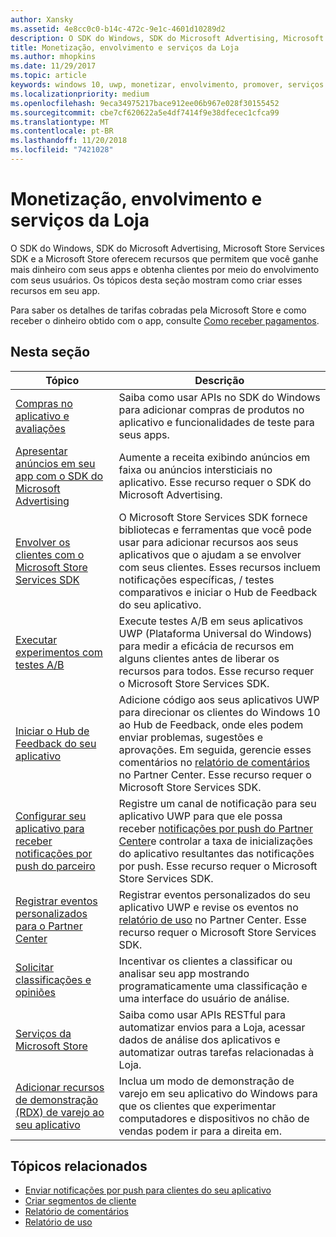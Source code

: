 ```yaml
---
author: Xansky
ms.assetid: 4e8cc0c0-b14c-472c-9e1c-4601d10289d2
description: O SDK do Windows, SDK do Microsoft Advertising, Microsoft Store Services SDK e a Microsoft Store oferecem muitos recursos que permitem que você ganhe mais dinheiro com seus aplicativos e obtenha clientes a partir do envolvimento com seus usuários.
title: Monetização, envolvimento e serviços da Loja
ms.author: mhopkins
ms.date: 11/29/2017
ms.topic: article
keywords: windows 10, uwp, monetizar, envolvimento, promover, serviços da loja
ms.localizationpriority: medium
ms.openlocfilehash: 9eca34975217bace912ee06b967e028f30155452
ms.sourcegitcommit: cbe7cf620622a5e4df7414f9e38dfecec1cfca99
ms.translationtype: MT
ms.contentlocale: pt-BR
ms.lasthandoff: 11/20/2018
ms.locfileid: "7421028"
---
```

# <a name="monetization-engagement-and-store-services"></a>Monetização, envolvimento e serviços da Loja

O SDK do Windows, SDK do Microsoft Advertising, Microsoft Store Services SDK e a Microsoft Store oferecem recursos que permitem que você ganhe mais dinheiro com seus apps e obtenha clientes por meio do envolvimento com seus usuários. Os tópicos desta seção mostram como criar esses recursos em seu app.

Para saber os detalhes de tarifas cobradas pela Microsoft Store e como receber o dinheiro obtido com o app, consulte [Como receber pagamentos](../publish/getting-paid-apps.md).

## <a name="in-this-section"></a>Nesta seção

| Tópico                | Descrição                 |
|--------------------|-----------------------------|
| [Compras no aplicativo e avaliações](in-app-purchases-and-trials.md)      | Saiba como usar APIs no SDK do Windows para adicionar compras de produtos no aplicativo e funcionalidades de teste para seus apps.  |
| [Apresentar anúncios em seu app com o SDK do Microsoft Advertising](display-ads-in-your-app.md)      |   Aumente a receita exibindo anúncios em faixa ou anúncios intersticiais no aplicativo. Esse recurso requer o SDK do Microsoft Advertising. |
| [Envolver os clientes com o Microsoft Store Services SDK](microsoft-store-services-sdk.md)      | O Microsoft Store Services SDK fornece bibliotecas e ferramentas que você pode usar para adicionar recursos aos seus aplicativos que o ajudam a se envolver com seus clientes. Esses recursos incluem notificações específicas, / testes comparativos e iniciar o Hub de Feedback do seu aplicativo. |
| [Executar experimentos com testes A/B](run-app-experiments-with-a-b-testing.md)      |   Execute testes A/B em seus aplicativos UWP (Plataforma Universal do Windows) para medir a eficácia de recursos em alguns clientes antes de liberar os recursos para todos. Esse recurso requer o Microsoft Store Services SDK.  |
| [Iniciar o Hub de Feedback do seu aplicativo](launch-feedback-hub-from-your-app.md)      |   Adicione código aos seus aplicativos UWP para direcionar os clientes do Windows 10 ao Hub de Feedback, onde eles podem enviar problemas, sugestões e aprovações. Em seguida, gerencie esses comentários no [relatório de comentários](../publish/feedback-report.md) no Partner Center. Esse recurso requer o Microsoft Store Services SDK.   |
| [Configurar seu aplicativo para receber notificações por push do parceiro](configure-your-app-to-receive-dev-center-notifications.md)  |  Registre um canal de notificação para seu aplicativo UWP para que ele possa receber [notificações por push do Partner Center](../publish/send-push-notifications-to-your-apps-customers.md)e controlar a taxa de inicializações do aplicativo resultantes das notificações por push. Esse recurso requer o Microsoft Store Services SDK.  |
| [Registrar eventos personalizados para o Partner Center](log-custom-events-for-dev-center.md)  | Registrar eventos personalizados do seu aplicativo UWP e revise os eventos no [relatório de uso](../publish/usage-report.md) no Partner Center. Esse recurso requer o Microsoft Store Services SDK. |
| [Solicitar classificações e opiniões](request-ratings-and-reviews.md) |  Incentivar os clientes a classificar ou analisar seu app mostrando programaticamente uma classificação e uma interface do usuário de análise.  |
| [Serviços da Microsoft Store](using-windows-store-services.md)    |  Saiba como usar APIs RESTful para automatizar envios para a Loja, acessar dados de análise dos aplicativos e automatizar outras tarefas relacionadas à Loja.    |
| [Adicionar recursos de demonstração (RDX) de varejo ao seu aplicativo](retail-demo-experience.md)        |  Inclua um modo de demonstração de varejo em seu aplicativo do Windows para que os clientes que experimentar computadores e dispositivos no chão de vendas podem ir para a direita em.  |

## <a name="related-topics"></a>Tópicos relacionados

* [Enviar notificações por push para clientes do seu aplicativo](../publish/send-push-notifications-to-your-apps-customers.md)
* [Criar segmentos de cliente](../publish/create-customer-segments.md)
* [Relatório de comentários](../publish/feedback-report.md)
* [Relatório de uso](../publish/usage-report.md)
